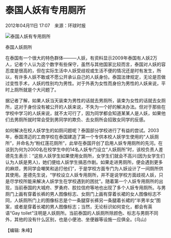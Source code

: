 # 泰国人妖有专用厕所

2012年04月11日 17:07　来源：环球时报

![泰国人妖有专用厕所](http://www.chinanews.com/fileftp/2020/03/2020-03-11/U194P4T8D3812114F107DT20120411170707.jpg)

泰国人妖厕所

在泰国有一个很大的特色群体———人妖，有资料显示2009年泰国有人妖2万人，记者个人认为这个数字有些保守，虽然与其他国家比较而言，泰国对人妖的容忍度是很高的，但在实际生活中人妖受歧视或生活不便的情况还是时有发生，所以，有许多人妖不敢或不愿公开承认自己的人妖身份。泰国法律规定，无论是否做过变性手术，人妖的性别均为男性。对于外表为女性而身份为男性的人妖来说，平时上厕所就是个大问题了。

据记者了解，如果人妖当天装束为男性的话就去男厕所，装束为女性的话就去女厕所，这对于身份没有被公开的人妖来说，不失为一个好的解决办法。但对于那些在学校中学习的人妖来说，就不太可行了，因为同学都会知道某某人是人妖，如果他们去男厕所就时常会受到男同学的欺负、去女厕所会招致女同学的反感。

如何解决在校人妖学生的如厕问题呢？泰国部分学校进行了有益的尝试。2003年，泰国清迈的工商学校在泰国建造了第一个专供本校人妖学生使用的“人妖厕所”，并命名为“粉红莲花厕所”，此举在泰国开创了启用人妖专用厕所的先河。在谈到为何为2000名在校学生中的14名人妖专门设立“人妖厕所”时，该校负责人差德先生表示：“这些人妖学生如果使用女厕所，女学生们就会不高兴(因为女学生们认为人妖是男人)，她们便给人妖学生搞恶作剧。如果走进男厕所，便会遇到更多的麻烦，男同学会嘲笑和追打他们”，于是学校方面专门为人妖设计了一间厕所供其使用。差德先生说，“学校设立人妖专用厕所，并不是说学校方面歧视人妖，只是尽学校所能来解决人妖学生在学校遇到的困扰”。随着第一个人妖专用厕所的出现，当前泰国的大城府、罗勇府、胶拉信府等地也出现了多个人妖专用厕所。与男厕门上画有穿着长裤的男人图像标志、女厕门上画有穿着长裙的女人图像标志不同，人妖厕所门上的图像标志是个一条腿穿长裤另一条腿着长裙的“半男半女”图案，或者是穿着长裙的男人图像标志；当然，无论标识如何变化，都会有英语“Gay toilet”注明是人妖厕所。当前泰国的人妖厕所除颜色、标志与男厕不同外，其他的没有什么区别，也是小便池、坐便器等设施一应俱全。(乌山)

【编辑: 朱峰】